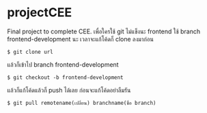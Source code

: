 # projectCEE
Final project to complete CEE.
เพื่อใครใช้ git ไม่แข็งนะ
frontend ใช้ branch frontend-development นะ
เวลาจะแก้โค้ดก็ clone ลงมาก่อน 
```
$ git clone url
```
แล้วก็เข้าไป branch frontend-development
```
$ git checkout -b frontend-development
```
แล้วก็แก้โค้ดแล้วก็ push ได้เลย 
ก่อนจะแก้โค้ดอย่าลืมรัน
```
$ git pull remotename(เปลี่ยน) branchname(ชื่อ branch)
```